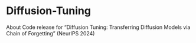 # Diffusion-Tuning
About Code release for “Diffusion Tuning: Transferring Diffusion Models via Chain of Forgetting” (NeurIPS 2024)
